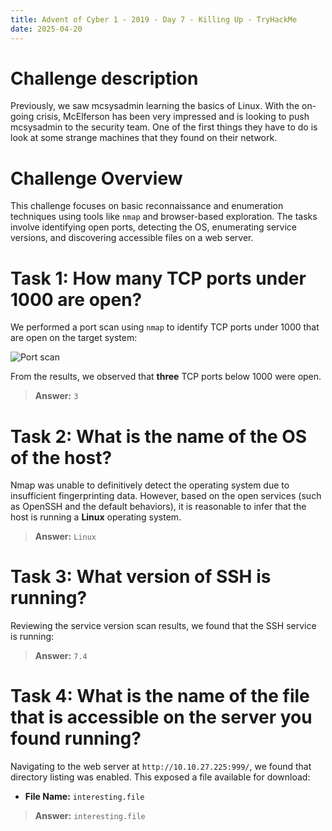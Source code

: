 ```yaml
---
title: Advent of Cyber 1 - 2019 - Day 7 - Killing Up - TryHackMe
date: 2025-04-20
---
```


<script setup>
    import RoomCard from "../../../../.vitepress/components/thm/RoomCard.vue";
</script>

<RoomCard
    roomName="Killing Up"
    roomIcon="/ctf/tryhackme/advent-of-cyber-1-2019/day-7-killing-up/icon-room.png"
    roomLink="https://tryhackme.com/room/25daysofchristmas"
    roomLevel="EASY"
    roomTechnology="Linux"
/>

# Challenge description

Previously, we saw mcsysadmin learning the basics of Linux. With the on-going crisis, McElferson has been very impressed and is looking to push mcsysadmin to the security team. One of the first things they have to do is look at some strange machines that they found on their network.

# Challenge Overview

This challenge focuses on basic reconnaissance and enumeration techniques using tools like `nmap` and browser-based exploration. The tasks involve identifying open ports, detecting the OS, enumerating service versions, and discovering accessible files on a web server.

# Task 1: How many TCP ports under 1000 are open?

We performed a port scan using `nmap` to identify TCP ports under 1000 that are open on the target system:

![Port scan](/ctf/tryhackme/advent-of-cyber-1-2019/day-7-killing-up/nmap-tcp-ports.png)

From the results, we observed that **three** TCP ports below 1000 were open.

> **Answer:** `3`

# Task 2: What is the name of the OS of the host?

Nmap was unable to definitively detect the operating system due to insufficient fingerprinting data. However, based on the open services (such as OpenSSH and the default behaviors), it is reasonable to infer that the host is running a **Linux** operating system.

> **Answer:** `Linux`

# Task 3: What version of SSH is running?

Reviewing the service version scan results, we found that the SSH service is running:

> **Answer:** `7.4`

# Task 4: What is the name of the file that is accessible on the server you found running?

Navigating to the web server at `http://10.10.27.225:999/`, we found that directory listing was enabled. This exposed a file available for download:

- **File Name:** `interesting.file`

> **Answer:** `interesting.file`

